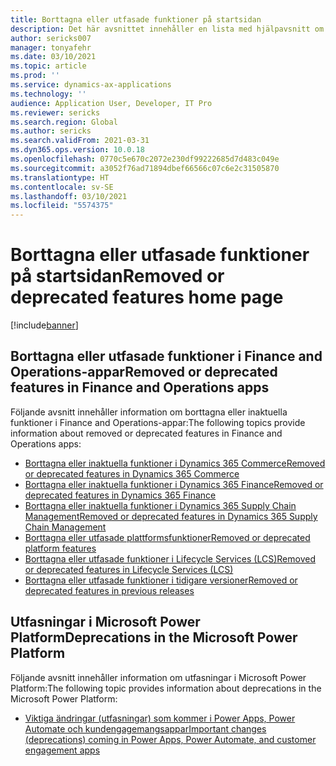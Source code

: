 ```yaml
---
title: Borttagna eller utfasade funktioner på startsidan
description: Det här avsnittet innehåller en lista med hjälpavsnitt om borttagna eller inaktuella funktioner i Finance and Operations-appar.
author: sericks007
manager: tonyafehr
ms.date: 03/10/2021
ms.topic: article
ms.prod: ''
ms.service: dynamics-ax-applications
ms.technology: ''
audience: Application User, Developer, IT Pro
ms.reviewer: sericks
ms.search.region: Global
ms.author: sericks
ms.search.validFrom: 2021-03-31
ms.dyn365.ops.version: 10.0.18
ms.openlocfilehash: 0770c5e670c2072e230df99222685d7d483c049e
ms.sourcegitcommit: a3052f76ad71894dbef66566c07c6e2c31505870
ms.translationtype: HT
ms.contentlocale: sv-SE
ms.lasthandoff: 03/10/2021
ms.locfileid: "5574375"
---
```

# <a name="removed-or-deprecated-features-home-page"></a><span data-ttu-id="4de8f-103">Borttagna eller utfasade funktioner på startsidan</span><span class="sxs-lookup"><span data-stu-id="4de8f-103">Removed or deprecated features home page</span></span>

[!include[banner](../includes/banner.md)]

## <a name="removed-or-deprecated-features-in-finance-and-operations-apps"></a><span data-ttu-id="4de8f-104">Borttagna eller utfasade funktioner i Finance and Operations-appar</span><span class="sxs-lookup"><span data-stu-id="4de8f-104">Removed or deprecated features in Finance and Operations apps</span></span>
<span data-ttu-id="4de8f-105">Följande avsnitt innehåller information om borttagna eller inaktuella funktioner i Finance and Operations-appar:</span><span class="sxs-lookup"><span data-stu-id="4de8f-105">The following topics provide information about removed or deprecated features in Finance and Operations apps:</span></span>

- [<span data-ttu-id="4de8f-106">Borttagna eller inaktuella funktioner i Dynamics 365 Commerce</span><span class="sxs-lookup"><span data-stu-id="4de8f-106">Removed or deprecated features in Dynamics 365 Commerce</span></span>](../../../commerce/get-started/removed-deprecated-features-commerce.md)
- [<span data-ttu-id="4de8f-107">Borttagna eller inaktuella funktioner i Dynamics 365 Finance</span><span class="sxs-lookup"><span data-stu-id="4de8f-107">Removed or deprecated features in Dynamics 365 Finance</span></span>](../../../finance/get-started/removed-deprecated-features-finance.md)
- [<span data-ttu-id="4de8f-108">Borttagna eller inaktuella funktioner i Dynamics 365 Supply Chain Management</span><span class="sxs-lookup"><span data-stu-id="4de8f-108">Removed or deprecated features in Dynamics 365 Supply Chain Management</span></span>](../../../supply-chain/get-started/removed-deprecated-features-scm-updates.md)
- [<span data-ttu-id="4de8f-109">Borttagna eller utfasade plattformsfunktioner</span><span class="sxs-lookup"><span data-stu-id="4de8f-109">Removed or deprecated platform features</span></span>](../../dev-itpro/get-started/removed-deprecated-features-platform-updates.md)
- [<span data-ttu-id="4de8f-110">Borttagna eller utfasade funktioner i Lifecycle Services (LCS)</span><span class="sxs-lookup"><span data-stu-id="4de8f-110">Removed or deprecated features in Lifecycle Services (LCS)</span></span>](../../dev-itpro/lifecycle-services/removed-deprecated-features.md)
- [<span data-ttu-id="4de8f-111">Borttagna eller utfasade funktioner i tidigare versioner</span><span class="sxs-lookup"><span data-stu-id="4de8f-111">Removed or deprecated features in previous releases</span></span>](../../dev-itpro/migration-upgrade/deprecated-features.md)

## <a name="deprecations-in-the-microsoft-power-platform"></a><span data-ttu-id="4de8f-112">Utfasningar i Microsoft Power Platform</span><span class="sxs-lookup"><span data-stu-id="4de8f-112">Deprecations in the Microsoft Power Platform</span></span>
<span data-ttu-id="4de8f-113">Följande avsnitt innehåller information om utfasningar i Microsoft Power Platform:</span><span class="sxs-lookup"><span data-stu-id="4de8f-113">The following topic provides information about deprecations in the Microsoft Power Platform:</span></span>

- [<span data-ttu-id="4de8f-114">Viktiga ändringar (utfasningar) som kommer i Power Apps, Power Automate och kundengagemangsappar</span><span class="sxs-lookup"><span data-stu-id="4de8f-114">Important changes (deprecations) coming in Power Apps, Power Automate, and customer engagement apps</span></span>](https://docs.microsoft.com/power-platform/important-changes-coming)


